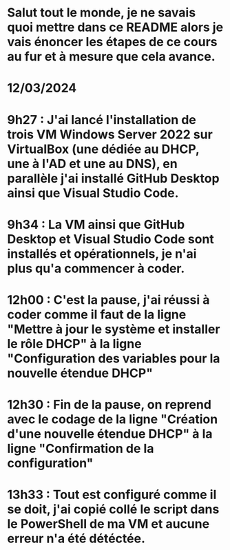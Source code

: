 # Salut tout le monde, je ne savais quoi mettre dans ce README alors je vais énoncer les étapes de ce cours au fur et à mesure que cela avance.


# 12/03/2024
#              9h27 : J'ai lancé l'installation de trois VM Windows Server 2022 sur VirtualBox (une dédiée au DHCP, une à l'AD et une au DNS), en parallèle j'ai installé GitHub Desktop ainsi que Visual Studio Code.
#              9h34 : La VM ainsi que GitHub Desktop et Visual Studio Code sont installés et opérationnels, je n'ai plus qu'a commencer à coder.
#              12h00 : C'est la pause, j'ai réussi à coder comme il faut de la ligne "Mettre à jour le système et installer le rôle DHCP" à la ligne "Configuration des variables pour la nouvelle étendue DHCP"
#              12h30 : Fin de la pause, on reprend avec le codage de la ligne "Création d'une nouvelle étendue DHCP" à la ligne "Confirmation de la configuration"
#              13h33 : Tout est configuré comme il se doit, j'ai copié collé le script dans le PowerShell de ma VM et aucune erreur n'a été détéctée.
